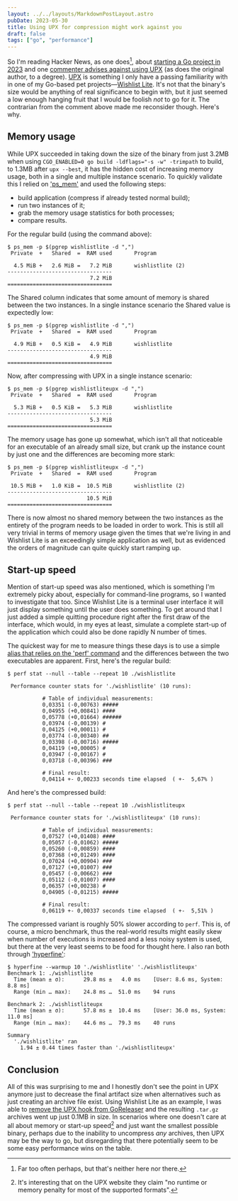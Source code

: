 ```yaml
---
layout: ../../layouts/MarkdownPostLayout.astro
pubDate: 2023-05-30
title: Using UPX for compression might work against you
draft: false
tags: ["go", "performance"]
---
```

So I'm reading Hacker News, as one does[^1], about [starting a Go project in 2023](https://news.ycombinator.com/item?id=36046662) and one [commenter advises against using UPX](https://news.ycombinator.com/item?id=36048555) (as does the original author, to a degree). [UPX](https://upx.github.io/) is something I only have a passing familiarity with in one of my Go-based pet projects—[Wishlist Lite](https://github.com/usrme/wishlistlite). It's not that the binary's size would be anything of real significance to begin with, but it just seemed a low enough hanging fruit that I would be foolish _not_ to go for it. The contrarian from the comment above made me reconsider though. Here's why.

## Memory usage

While UPX succeeded in taking down the size of the binary from just 3.2MB when using `CGO_ENABLED=0 go build -ldflags="-s -w" -trimpath` to build, to 1.3MB after `upx --best`, it has the hidden cost of increasing memory usage, both in a single and multiple instance scenario. To quickly validate this I relied on ['ps_mem'](https://raw.githubusercontent.com/pixelb/ps_mem/master/ps_mem.py) and used the following steps:

- build application (compress if already tested normal build);
- run two instances of it;
- grab the memory usage statistics for both processes;
- compare results.

For the regular build (using the command above):

```console
$ ps_mem -p $(pgrep wishlistlite -d ",")
 Private  +   Shared  =  RAM used       Program

  4.5 MiB +   2.6 MiB =   7.2 MiB       wishlistlite (2)
---------------------------------
                          7.2 MiB
=================================
```

The Shared column indicates that some amount of memory is shared between the two instances. In a single instance scenario the Shared value is expectedly low:


```console
$ ps_mem -p $(pgrep wishlistlite -d ",")
 Private  +   Shared  =  RAM used       Program

  4.9 MiB +   0.5 KiB =   4.9 MiB       wishlistlite
---------------------------------
                          4.9 MiB
=================================
```

Now, after compressing with UPX in a single instance scenario:

```console
$ ps_mem -p $(pgrep wishlistliteupx -d ",")
 Private  +   Shared  =  RAM used       Program

  5.3 MiB +   0.5 KiB =   5.3 MiB       wishlistlite
---------------------------------
                          5.3 MiB
=================================
```

The memory usage has gone up somewhat, which isn't all that noticeable for an executable of an already small size, but crank up the instance count by just one and the differences are becoming more stark:

```console
$ ps_mem -p $(pgrep wishlistliteupx -d ",")
 Private  +   Shared  =  RAM used       Program

 10.5 MiB +   1.0 KiB =  10.5 MiB       wishlistlite (2)
---------------------------------
                         10.5 MiB
=================================
```

There is now almost no shared memory between the two instances as the entirety of the program needs to be loaded in order to work. This is still all very trivial in terms of memory usage given the times that we're living in and Wishlist Lite is an exceedingly simple application as well, but as evidenced the orders of magnitude can quite quickly start ramping up.

## Start-up speed

Mention of start-up speed was also mentioned, which is something I'm extremely picky about, especially for command-line programs, so I wanted to investigate that too. Since Wishlist Lite is a terminal user interface it will just display something until the user does something. To get around that I just added a simple quitting procedure right after the first draw of the interface, which would, in my eyes at least, simulate a complete start-up of the application which could also be done rapidly N number of times.

The quickest way for me to measure things these days is to use a simple [alias that relies on the 'perf' command](https://usrme.xyz/tils/perf-is-more-robust-for-repeated-timings-than-time/) and the differences between the two executables are apparent. First, here's the regular build:

```console
$ perf stat --null --table --repeat 10 ./wishlistlite

 Performance counter stats for './wishlistlite' (10 runs):

           # Table of individual measurements:
           0,03351 (-0,00763) #####
           0,04955 (+0,00841) ####
           0,05778 (+0,01664) ######
           0,03974 (-0,00139) #
           0,04125 (+0,00011) #
           0,03774 (-0,00340) ##
           0,03398 (-0,00716) #####
           0,04119 (+0,00005) #
           0,03947 (-0,00167) #
           0,03718 (-0,00396) ###

           # Final result:
           0,04114 +- 0,00233 seconds time elapsed  ( +-  5,67% )
```

And here's the compressed build:

```console
$ perf stat --null --table --repeat 10 ./wishlistliteupx

 Performance counter stats for './wishlistliteupx' (10 runs):

           # Table of individual measurements:
           0,07527 (+0,01408) ####
           0,05057 (-0,01062) #####
           0,05260 (-0,00859) ####
           0,07368 (+0,01249) ####
           0,07024 (+0,00904) ###
           0,07127 (+0,01007) ###
           0,05457 (-0,00662) ###
           0,05112 (-0,01007) ####
           0,06357 (+0,00238) #
           0,04905 (-0,01215) #####

           # Final result:
           0,06119 +- 0,00337 seconds time elapsed  ( +-  5,51% )
```

The compressed variant is roughly 50% slower according to `perf`. This is, of course, a micro benchmark, thus the real-world results might easily skew when number of executions is increased and a less noisy system is used, but there at the very least seems to be food for thought here. I also ran both through ['hyperfine'](https://github.com/sharkdp/hyperfine):

```console
$ hyperfine --warmup 10 './wishlistlite' './wishlistliteupx'
Benchmark 1: ./wishlistlite
  Time (mean ± σ):      29.8 ms ±   4.0 ms    [User: 8.6 ms, System: 8.8 ms]
  Range (min … max):    24.8 ms …  51.0 ms    94 runs
 
Benchmark 2: ./wishlistliteupx
  Time (mean ± σ):      57.8 ms ±  10.4 ms    [User: 36.0 ms, System: 11.0 ms]
  Range (min … max):    44.6 ms …  79.3 ms    40 runs
 
Summary
  './wishlistlite' ran
    1.94 ± 0.44 times faster than './wishlistliteupx'
```

## Conclusion

All of this was surprising to me and I honestly don't see the point in UPX anymore just to decrease the final artifact size when alternatives such as just creating an archive file exist. Using Wishlist Lite as an example, I was able to [remove the UPX hook from GoReleaser](https://github.com/usrme/wishlistlite/commit/6471959e02fd7fdfa3a869a058b6b669f96c16ca) and the resulting `.tar.gz` archives went up just 0.1MB in size. In scenarios where one doesn't care at all about memory or start-up speed[^2] and just want the smallest possible binary, perhaps due to the inability to uncompress _any_ archives, then UPX may be the way to go, but disregarding that there potentially seem to be some easy performance wins on the table.


[^1]: Far too often perhaps, but that's neither here nor there.
[^2]: It's interesting that on the UPX website they claim "no runtime or memory penalty for most of the supported formats".

